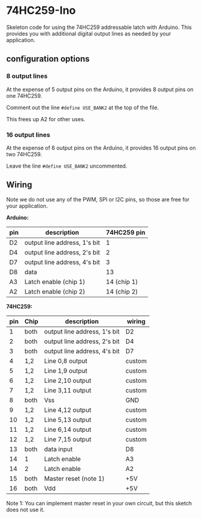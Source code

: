 # 74HC259-Ino

Skeleton code for using the 74HC259 addressable latch with Arduino. This provides you with additional digital output lines as needed by your application.

## configuration options

### 8 output lines

At the expense of 5 output pins on the Arduino, it provides 8 output pins on one 74HC259.

Comment out the line `#define USE_BANK2` at the top of the file.

This frees up A2 for other uses.

### 16 output lines

At the expense of 6 output pins on the Arduino, it provides 16 output pins on two 74HC259.

Leave the line `#define USE_BANK2` uncommented.

## Wiring

Note we do not use any of the PWM, SPI or I2C pins, so those are free for your application.

**Arduino:**

| pin | description                  | 74HC259 pin |
|-----|------------------------------|-------------|
| D2  | output line address, 1's bit | 1           |
| D4  | output line address, 2's bit | 2           |
| D7  | output line address, 4's bit | 3           |
| D8  | data                         | 13          |
| A3  | Latch enable (chip 1)        | 14 (chip 1) |
| A2  | Latch enable (chip 2)        | 14 (chip 2) |

**74HC259:**

| pin | Chip | description                   | wiring |
|-----|------|-------------------------------|--------|
| 1   | both | output line address, 1's bit  | D2     |
| 2   | both | output line address, 2's bit  | D4     |
| 3   | both |output line address, 4's bit   | D7     |
| 4   | 1,2  | Line 0,8 output               | custom |
| 5   | 1,2  | Line 1,9 output               | custom |
| 6   | 1,2  | Line 2,10 output              | custom |
| 7   | 1,2  | Line 3,11 output              | custom |
| 8   | both | Vss                           | GND    |
| 9   | 1,2  | Line 4,12 output              | custom |
| 10  | 1,2  | Line 5,13 output              | custom |
| 11  | 1,2  | Line 6,14 output              | custom |
| 12  | 1,2  | Line 7,15 output              | custom |
| 13  | both | data input                    | D8     |
| 14  | 1    | Latch enable                  | A3     |
| 14  | 2    | Latch enable                  | A2     |
| 15  | both | Master reset (note 1)         | +5V    |
| 16  | both | Vdd                           | +5V    |

Note 1: You can implement master reset in your own circuit, but this sketch does not use it.
